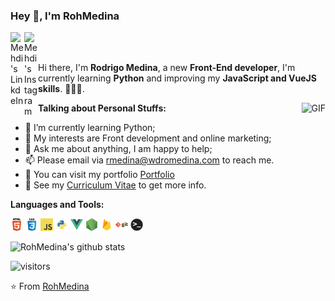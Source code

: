 ### Hey 👋, I'm RohMedina

<a href="https://www.linkedin.com/in/rodrigo-medina-gatica/">
  <img align="left" alt="Mehdi's LinkdeIn" width="22px" src="https://github.com/TheDudeThatCode/TheDudeThatCode/blob/master/Assets/Linkedin.svg" />
</a>
<a href="https://www.instagram.com/r000drigo/">
  <img align="left" alt="Mehdi's Instagram" width="22px" src="https://github.com/TheDudeThatCode/TheDudeThatCode/blob/master/Assets/Instagram.svg" />
</a>
<br />
<br />

Hi there, I'm **Rodrigo Medina**, a new **Front-End developer**, I'm currently learning **Python** and improving my **JavaScript and VueJS skills**.  👨🏽‍💼. 

  <img align="right" alt="GIF" src="https://dhmstudio.com/wp-content/uploads/2020/05/web-developer.gif" />

**Talking about Personal Stuffs:**


- 🌱 I’m currently learning Python; 
- 🤔 My interests are Front development and online marketing;
- 💬 Ask me about anything, I am happy to help;
- 📫 Please email via rmedina@wdromedina.com to reach me.
- 🔭 You can visit my portfolio [Portfolio](https://wdromedina.com/)
- 📝 See my [Curriculum Vitae](https://drive.google.com/file/d/1-GVf_sRf42z9f1MB35iLrweFbZPTVm-o/view?usp=sharing) to get more info.


**Languages and Tools:**  


<code><img height="20" src="https://raw.githubusercontent.com/github/explore/80688e429a7d4ef2fca1e82350fe8e3517d3494d/topics/html/html.png"></code>
<code><img height="20" src="https://raw.githubusercontent.com/github/explore/80688e429a7d4ef2fca1e82350fe8e3517d3494d/topics/css/css.png"></code>
<code><img height="20" src="https://raw.githubusercontent.com/github/explore/80688e429a7d4ef2fca1e82350fe8e3517d3494d/topics/javascript/javascript.png"></code>
<code><img height="20" src="https://raw.githubusercontent.com/github/explore/80688e429a7d4ef2fca1e82350fe8e3517d3494d/topics/python/python.png"></code>
<code><img height="20" src="https://raw.githubusercontent.com/github/explore/80688e429a7d4ef2fca1e82350fe8e3517d3494d/topics/vue/vue.png"></code>
<code><img height="20" src="https://raw.githubusercontent.com/github/explore/80688e429a7d4ef2fca1e82350fe8e3517d3494d/topics/nodejs/nodejs.png"></code>
<code><img height="20" src="https://raw.githubusercontent.com/github/explore/80688e429a7d4ef2fca1e82350fe8e3517d3494d/topics/firebase/firebase.png"></code>
<code><img height="20" src="https://raw.githubusercontent.com/github/explore/80688e429a7d4ef2fca1e82350fe8e3517d3494d/topics/git/git.png"></code>
<code><img height="20" src="https://raw.githubusercontent.com/github/explore/80688e429a7d4ef2fca1e82350fe8e3517d3494d/topics/terminal/terminal.png"></code>

![RohMedina's github stats](https://github-readme-stats.vercel.app/api?username=rohmedina&show_icons=true)


 ![visitors](https://visitor-badge.laobi.icu/badge?page_id=rohmedina.rohmedina)

⭐️ From [RohMedina](https://github.com/rohmedina)
